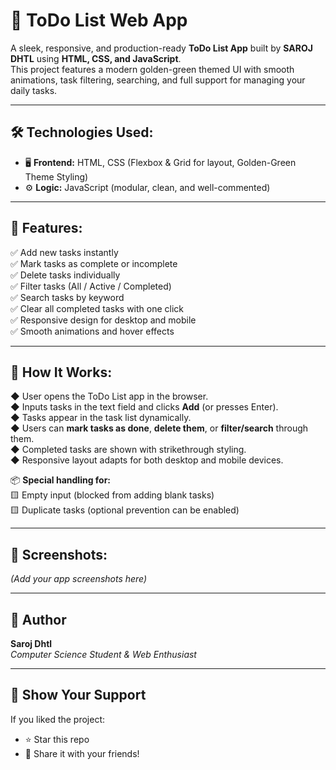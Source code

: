# 📝 ToDo List Web App

A sleek, responsive, and production-ready **ToDo List App** built by **SAROJ DHTL** using **HTML, CSS, and JavaScript**.  
This project features a modern golden-green themed UI with smooth animations, task filtering, searching, and full support for managing your daily tasks.

---

## 🛠 Technologies Used:

- 🖥 **Frontend:** HTML, CSS (Flexbox & Grid for layout, Golden-Green Theme Styling)  
- ⚙️ **Logic:** JavaScript (modular, clean, and well-commented)

---

## 🔑 Features:

✅ Add new tasks instantly  
✅ Mark tasks as complete or incomplete  
✅ Delete tasks individually  
✅ Filter tasks (All / Active / Completed)  
✅ Search tasks by keyword  
✅ Clear all completed tasks with one click  
✅ Responsive design for desktop and mobile  
✅ Smooth animations and hover effects  

---

## 🚀 How It Works:

◆ User opens the ToDo List app in the browser.  
◆ Inputs tasks in the text field and clicks **Add** (or presses Enter).  
◆ Tasks appear in the task list dynamically.  
◆ Users can **mark tasks as done**, **delete them**, or **filter/search** through them.  
◆ Completed tasks are shown with strikethrough styling.  
◆ Responsive layout adapts for both desktop and mobile devices.  

📦 **Special handling for:**  
🟨 Empty input (blocked from adding blank tasks)  
🟨 Duplicate tasks (optional prevention can be enabled)  

---

## 📸 Screenshots:

_(Add your app screenshots here)_

---

## 🙌 Author

**Saroj Dhtl**  
*Computer Science Student & Web Enthusiast*

---

## 🌟 Show Your Support

If you liked the project:  

- ⭐ Star this repo  
- 🔗 Share it with your friends!

